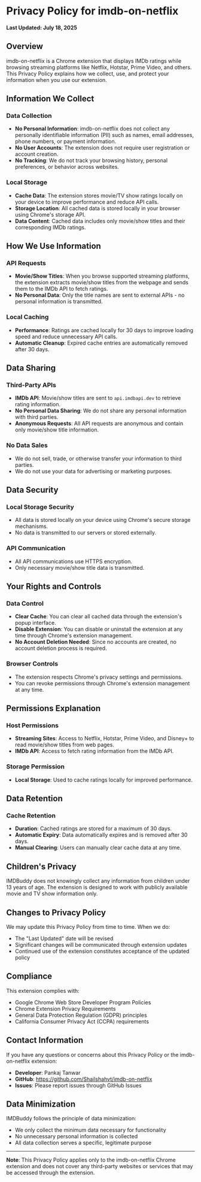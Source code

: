 # Privacy Policy for imdb-on-netflix

**Last Updated: July 18, 2025**

## Overview

imdb-on-netflix is a Chrome extension that displays IMDb ratings while browsing streaming platforms like Netflix, Hotstar, Prime Video, and others. This Privacy Policy explains how we collect, use, and protect your information when you use our extension.

## Information We Collect

### Data Collection
- **No Personal Information**: imdb-on-netflix does not collect any personally identifiable information (PII) such as names, email addresses, phone numbers, or payment information.
- **No User Accounts**: The extension does not require user registration or account creation.
- **No Tracking**: We do not track your browsing history, personal preferences, or behavior across websites.

### Local Storage
- **Cache Data**: The extension stores movie/TV show ratings locally on your device to improve performance and reduce API calls.
- **Storage Location**: All cached data is stored locally in your browser using Chrome's storage API.
- **Data Content**: Cached data includes only movie/show titles and their corresponding IMDb ratings.

## How We Use Information

### API Requests
- **Movie/Show Titles**: When you browse supported streaming platforms, the extension extracts movie/show titles from the webpage and sends them to the IMDb API to fetch ratings.
- **No Personal Data**: Only the title names are sent to external APIs - no personal information is transmitted.

### Local Caching
- **Performance**: Ratings are cached locally for 30 days to improve loading speed and reduce unnecessary API calls.
- **Automatic Cleanup**: Expired cache entries are automatically removed after 30 days.

## Data Sharing

### Third-Party APIs
- **IMDb API**: Movie/show titles are sent to `api.imdbapi.dev` to retrieve rating information.
- **No Personal Data Sharing**: We do not share any personal information with third parties.
- **Anonymous Requests**: All API requests are anonymous and contain only movie/show title information.

### No Data Sales
- We do not sell, trade, or otherwise transfer your information to third parties.
- We do not use your data for advertising or marketing purposes.

## Data Security

### Local Storage Security
- All data is stored locally on your device using Chrome's secure storage mechanisms.
- No data is transmitted to our servers or stored externally.

### API Communication
- All API communications use HTTPS encryption.
- Only necessary movie/show title data is transmitted.

## Your Rights and Controls

### Data Control
- **Clear Cache**: You can clear all cached data through the extension's popup interface.
- **Disable Extension**: You can disable or uninstall the extension at any time through Chrome's extension management.
- **No Account Deletion Needed**: Since no accounts are created, no account deletion process is required.

### Browser Controls
- The extension respects Chrome's privacy settings and permissions.
- You can revoke permissions through Chrome's extension management at any time.

## Permissions Explanation

### Host Permissions
- **Streaming Sites**: Access to Netflix, Hotstar, Prime Video, and Disney+ to read movie/show titles from web pages.
- **IMDb API**: Access to fetch rating information from the IMDb API.

### Storage Permission
- **Local Storage**: Used to cache ratings locally for improved performance.

## Data Retention

### Cache Retention
- **Duration**: Cached ratings are stored for a maximum of 30 days.
- **Automatic Expiry**: Data automatically expires and is removed after 30 days.
- **Manual Clearing**: Users can manually clear cache data at any time.

## Children's Privacy

IMDBuddy does not knowingly collect any information from children under 13 years of age. The extension is designed to work with publicly available movie and TV show information only.

## Changes to Privacy Policy

We may update this Privacy Policy from time to time. When we do:
- The "Last Updated" date will be revised
- Significant changes will be communicated through extension updates
- Continued use of the extension constitutes acceptance of the updated policy

## Compliance

This extension complies with:
- Google Chrome Web Store Developer Program Policies
- Chrome Extension Privacy Requirements
- General Data Protection Regulation (GDPR) principles
- California Consumer Privacy Act (CCPA) requirements

## Contact Information

If you have any questions or concerns about this Privacy Policy or the imdb-on-netflix extension:

- **Developer**: Pankaj Tanwar
- **GitHub**: https://github.com/Shailshahvt/imdb-on-netflix
- **Issues**: Please report issues through GitHub Issues

## Data Minimization

IMDBuddy follows the principle of data minimization:
- We only collect the minimum data necessary for functionality
- No unnecessary personal information is collected
- All data collection serves a specific, legitimate purpose

---

**Note**: This Privacy Policy applies only to the imdb-on-netflix Chrome extension and does not cover any third-party websites or services that may be accessed through the extension.
